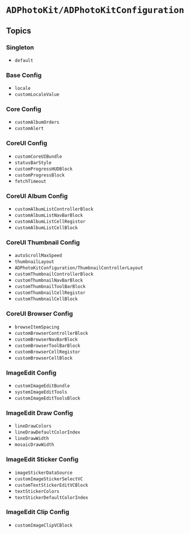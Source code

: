 # ``ADPhotoKit/ADPhotoKitConfiguration``

## Topics

### Singleton

- ``default``

### Base Config

- ``locale``
- ``customLocaleValue``

### Core Config

- ``customAlbumOrders``
- ``customAlert``

### CoreUI Config

- ``customCoreUIBundle``
- ``statusBarStyle``
- ``customProgressHUDBlock``
- ``customProgressBlock``
- ``fetchTimeout``

### CoreUI Album Config

- ``customAlbumListControllerBlock``
- ``customAlbumListNavBarBlock``
- ``customAlbumListCellRegistor``
- ``customAlbumListCellBlock``

### CoreUI Thumbnail Config

- ``autoScrollMaxSpeed``
- ``thumbnailLayout``
- ``ADPhotoKitConfiguration/ThumbnailControllerLayout``
- ``customThumbnailControllerBlock``
- ``customThumbnailNavBarBlock``
- ``customThumbnailToolBarBlock``
- ``customThumbnailCellRegistor``
- ``customThumbnailCellBlock``

### CoreUI Browser Config

- ``browseItemSpacing``
- ``customBrowserControllerBlock``
- ``customBrowserNavBarBlock``
- ``customBrowserToolBarBlock``
- ``customBrowserCellRegistor``
- ``customBrowserCellBlock``

### ImageEdit Config

- ``customImageEditBundle``
- ``systemImageEditTools``
- ``customImageEditToolsBlock``

### ImageEdit Draw Config

- ``lineDrawColors``
- ``lineDrawDefaultColorIndex``
- ``lineDrawWidth``
- ``mosaicDrawWidth``

### ImageEdit Sticker Config

- ``imageStickerDataSource``
- ``customImageStickerSelectVC``
- ``customTextStickerEditVCBlock``
- ``textStickerColors``
- ``textStickerDefaultColorIndex``

### ImageEdit Clip Config

- ``customImageClipVCBlock``
